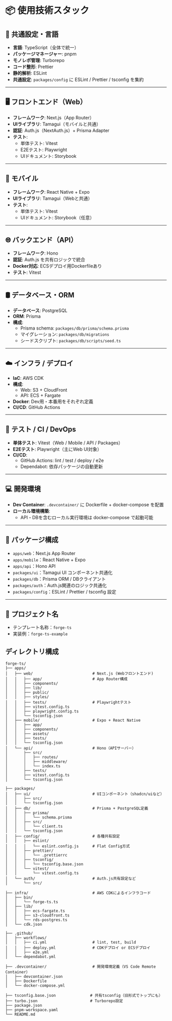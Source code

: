 # 📦 使用技術スタック

## 🧠 共通設定・言語
- **言語**: TypeScript（全体で統一）
- **パッケージマネージャー**: pnpm
- **モノレポ管理**: Turborepo
- **コード整形**: Prettier
- **静的解析**: ESLint
- **共通設定**: `packages/config` に ESLint / Prettier / tsconfig を集約

---

## 🖥 フロントエンド（Web）
- **フレームワーク**: Next.js（App Router）
- **UIライブラリ**: Tamagui（モバイルと共通）
- **認証**: Auth.js（NextAuth.js）+ Prisma Adapter
- **テスト**:
  - 単体テスト: Vitest
  - E2Eテスト: Playwright
  - UIドキュメント: Storybook

---

## 📱 モバイル
- **フレームワーク**: React Native + Expo
- **UIライブラリ**: Tamagui（Webと共通）
- **テスト**:
  - 単体テスト: Vitest
  - UIドキュメント: Storybook（任意）

---

## 🌐 バックエンド（API）
- **フレームワーク**: Hono
- **認証**: Auth.js を共有ロジックで統合
- **Docker対応**: ECSデプロイ用Dockerfileあり
- **テスト**: Vitest

---

## 🛢 データベース・ORM
- **データベース**: PostgreSQL
- **ORM**: Prisma
- **構成**:
  - Prisma schema: `packages/db/prisma/schema.prisma`
  - マイグレーション: `packages/db/migrations`
  - シードスクリプト: `packages/db/scripts/seed.ts`

---

## ☁️ インフラ / デプロイ
- **IaC**: AWS CDK
- **構成**:
  - Web: S3 + CloudFront
  - API: ECS + Fargate
- **Docker**: Dev用・本番用をそれぞれ定義
- **CI/CD**: GitHub Actions

---

## 🧪 テスト / CI / DevOps
- **単体テスト**: Vitest（Web / Mobile / API / Packages）
- **E2Eテスト**: Playwright（主にWeb UI対象）
- **CI/CD**:
  - GitHub Actions: lint / test / deploy / e2e
  - Dependabot: 依存パッケージの自動更新

---

## 💻 開発環境
- **Dev Container**: `.devcontainer/` に Dockerfile + docker-compose を配置
- **ローカル環境構築**:
  - API・DBを含むローカル実行環境は docker-compose で起動可能

---

## 📁 パッケージ構成
- `apps/web`：Next.js App Router
- `apps/mobile`：React Native + Expo
- `apps/api`：Hono API
- `packages/ui`：Tamagui UI コンポーネント共通化
- `packages/db`：Prisma ORM / DBクライアント
- `packages/auth`：Auth.js関連のロジック共通化
- `packages/config`：ESLint / Prettier / tsconfig 設定

---

## 🧱 プロジェクト名
- テンプレート名称：`forge-ts`
- 実装例：`forge-ts-example`


## ディレクトリ構成
```
forge-ts/
├── apps/
│   ├── web/                          # Next.js (Webフロントエンド)
│   │   ├── app/                      # App Router構成
│   │   ├── components/
│   │   ├── lib/
│   │   ├── public/
│   │   ├── styles/
│   │   ├── tests/                    # Playwrightテスト
│   │   ├── vitest.config.ts
│   │   ├── playwright.config.ts
│   │   └── tsconfig.json
│   ├── mobile/                       # Expo + React Native
│   │   ├── app/
│   │   ├── components/
│   │   ├── assets/
│   │   ├── tests/
│   │   └── tsconfig.json
│   └── api/                          # Hono（APIサーバー）
│       ├── src/
│       │   ├── routes/
│       │   ├── middleware/
│       │   └── index.ts
│       ├── tests/
│       ├── vitest.config.ts
│       └── tsconfig.json

├── packages/
│   ├── ui/                           # UIコンポーネント（shadcn/uiなど）
│   │   ├── src/
│   │   └── tsconfig.json
│   ├── db/                           # Prisma + PostgreSQL定義
│   │   ├── prisma/
│   │   │   └── schema.prisma
│   │   ├── src/
│   │   │   └── client.ts
│   │   └── tsconfig.json
│   ├── config/                       # 各種共有設定
│   │   ├── eslint/
│   │   │   └── eslint.config.js      # Flat Config方式
│   │   ├── prettier/
│   │   │   └── .prettierrc
│   │   ├── tsconfig/
│   │   │   └── tsconfig.base.json
│   │   └── vitest/
│   │       └── vitest.config.ts
│   └── auth/                         # Auth.js共有設定など
│       └── src/

├── infra/                            # AWS CDKによるインフラコード
│   ├── bin/
│   │   └── forge-ts.ts
│   ├── lib/
│   │   ├── ecs-fargate.ts
│   │   ├── s3-cloudfront.ts
│   │   └── rds-postgres.ts
│   └── cdk.json

├── .github/
│   ├── workflows/
│   │   ├── ci.yml                    # lint, test, build
│   │   ├── deploy.yml                # CDKデプロイ or ECSデプロイ
│   │   ├── e2e.yml
│   └── dependabot.yml

├── .devcontainer/                    # 開発環境定義（VS Code Remote Container）
│   ├── devcontainer.json
│   ├── Dockerfile
│   └── docker-compose.yml

├── tsconfig.base.json               # 共有tsconfig（旧形式でトップにも）
├── turbo.json                       # Turborepo設定
├── package.json
├── pnpm-workspace.yaml
└── README.md
```